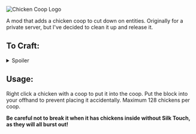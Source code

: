 ![Chicken Coop Logo](https://cdn.modrinth.com/data/cached_images/65f0d96f892ab74b41e44ec095843b66d16d9d92.png)

A mod that adds a chicken coop to cut down on entities. Originally for a private server, but I've decided to clean it up and release it.

## To Craft:

<details>
<summary>Spoiler</summary>

  
![Crafting recipe for the chicken coop; Three fences, one in top-center, one in middle-left, and one on the middle-right. A haybale in the center, and a slab on the bottom center.](https://cdn.modrinth.com/data/cached_images/35d103a1d2d7287a269d9e50b0032450cd691050.png)

</details>

## Usage:
Right click a chicken with a coop to put it into the coop. Put the block into your offhand to prevent placing it accidentally. Maximum 128 chickens per coop.


**Be careful not to break it when it has chickens inside without Silk Touch, as they will all burst out!**
